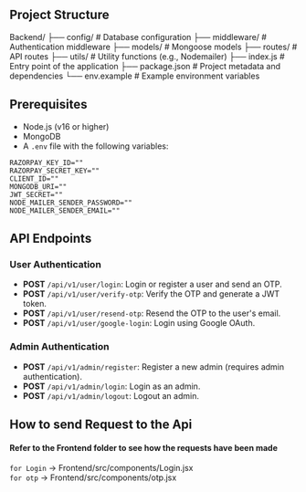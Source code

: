 ## Project Structure

Backend/
├── config/ # Database configuration
├── middleware/ # Authentication middleware
├── models/ # Mongoose models
├── routes/ # API routes
├── utils/ # Utility functions (e.g., Nodemailer)
├── index.js # Entry point of the application
├── package.json # Project metadata and dependencies
└── env.example # Example environment variables

## Prerequisites

- Node.js (v16 or higher)
- MongoDB
- A `.env` file with the following variables:

```plaintext
RAZORPAY_KEY_ID=""
RAZORPAY_SECRET_KEY=""
CLIENT_ID=""
MONGODB_URI=""
JWT_SECRET=""
NODE_MAILER_SENDER_PASSWORD=""
NODE_MAILER_SENDER_EMAIL=""
```

## API Endpoints

### User Authentication

- **POST** `/api/v1/user/login`: Login or register a user and send an OTP.
- **POST** `/api/v1/user/verify-otp`: Verify the OTP and generate a JWT token.
- **POST** `/api/v1/user/resend-otp`: Resend the OTP to the user's email.
- **POST** `/api/v1/user/google-login`: Login using Google OAuth.

### Admin Authentication

- **POST** `/api/v1/admin/register`: Register a new admin (requires admin authentication).
- **POST** `/api/v1/admin/login`: Login as an admin.
- **POST** `/api/v1/admin/logout`: Logout an admin.

## How to send Request to the Api

#### Refer to the Frontend folder to see how the requests have been made

`for Login` -> Frontend/src/components/Login.jsx <br/>
`for otp` -> Frontend/src/components/otp.jsx
